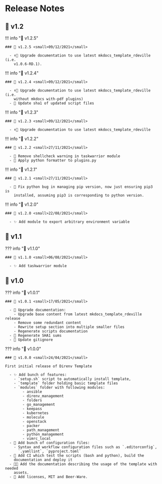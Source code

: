 <!-- BEGIN MKDOCS TEMPLATE -->
<!--
WARNING, DO NOT UPDATE CONTENT BETWEEN MKDOCS TEMPLATE TAG !
Modified content will be overwritten when updating
-->

# Release Notes

<!-- END MKDOCS TEMPLATE -->

## 🔖 v1.2

!!! info "🔖 v1.2.5"

    ### 🔖 v1.2.5 <small>09/12/2021</small>

      - ⬆📝 Upgrade documentation to use latest mkdocs_template_rdeville (i.e.
        v1.0.6-RD.1).

!!! info "🔖 v1.2.4"

    ### 🔖 v1.2.4 <small>09/12/2021</small>

      - ⬆📝 Upgrade documentation to use latest mkdocs_template_rdeville (i.e.
        without mkdocs with-pdf plugins)
      - 🔧 Update sha1 of updated script files

!!! info "🔖 v1.2.3"

    ### 🔖 v1.2.3 <small>09/12/2021</small>

      - ⬆📝 Upgrade documentation to use latest mkdocs_template_rdeville

!!! info "🔖 v1.2.2"

    ### 🔖 v1.2.2 <small>27/11/2021</small>

      - 🚨 Remove shellcheck warning in taskwarrior module
      - 💚 Apply python formatter to plugins.py

!!! info "🔖 v1.2.1"

    ### 🔖 v1.2.1 <small>27/11/2021</small>

      - 🐛 Fix python bug in managing pip version, now just ensuring pip3 is
        installed, assuming pip3 is corresponding to python version.

!!! info "🔖 v1.2.0"

    ### 🔖 v1.2.0 <small>22/08/2021</small>

      - ✨ Add module to export arbitrary environment variable

## 🔖 v1.1

??? info "🔖 v1.1.0"

    ### 🔖 v1.1.0 <small>06/08/2021</small>

      - ✨ Add taskwarrior module

## 🔖 v1.0

??? info "🔖 v1.0.1"

    ### 🔖 v1.0.1 <small>17/05/2021</small>

      - 📝 Upgrade documentation:
        - Upgrade base content from latest mkdocs_template_rdeville release
        - Remove some redundant content
        - Rewrite setup section into multiple smaller files
        - Regenerate scripts documentation
      - 🔧 Regenerate SHA1 sums
      - 🙈 Update gitignore

??? info "🔖 v1.0.0"

    ### 🔖 v1.0.0 <small>24/04/2021</small>

    First initial release of Direnv Template

      - ✨ Add bunch of features:
        - `setup.sh` script to automatically install template,
        - `template` folder holding basic template files
        - `modules` folder with following modules:
            - ansible
            - direnv_management
            - folders
            - go_management
            - keepass
            - kubernetes
            - molecule
            - openstack
            - packer
            - path_management
            - python_management
            - vimrc_local
      - 🔧 Add bunch of configuration files:
        - Syntax and workflow configuration files such as `.editorconfig`,
          `.yamllint`, `pyproject.toml`
      - 👷 Add CI which test the scripts (bash and python), build the
        documentation and deploy it
      - 📝🍱 Add the documentation describing the usage of the template with needed
        assets.
      - 📄 Add licenses, MIT and Beer-Ware.

